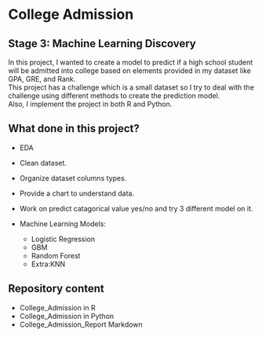 # College Admission

## Stage 3: Machine Learning Discovery

In this project, I wanted to create a model to predict if a high school student will be admitted into college based on elements provided in my dataset like GPA, GRE, and Rank.<br />
This project has a challenge which is a small dataset so I try to deal with the challenge using different methods to create the prediction model.<br />
Also, I implement the project in both R and Python.<br />

## What done in this project?

- EDA<br />
- Clean dataset.<br />
- Organize dataset columns types.<br />
- Provide a chart to understand data.<br />
- Work on predict catagorical value yes/no and try 3 different model on it.<br />

- Machine Learning Models:<br />
    * Logistic Regression<br />
    * GBM <br />
    * Random Forest <br />
    * Extra:KNN <br />

## Repository content

* College_Admission in R<br />
* College_Admission in Python<br />
* College_Admission_Report Markdown<br />

